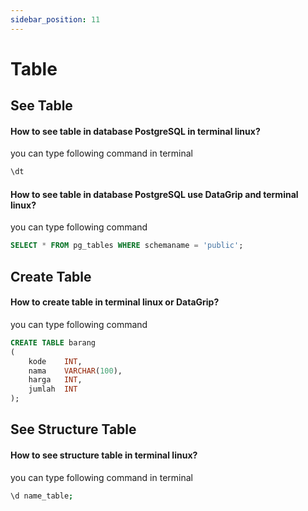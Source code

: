 ```yaml
---
sidebar_position: 11
---
```


# Table

## See Table

#### How to see table in database PostgreSQL in terminal linux?

you can type following command in terminal

```bash
\dt
```

#### How to see table in database PostgreSQL use DataGrip and terminal linux?

you can type following command

```sql
SELECT * FROM pg_tables WHERE schemaname = 'public';
```

## Create Table

#### How to create table in terminal linux or DataGrip?

you can type following command

```sql
CREATE TABLE barang
(
    kode    INT,
    nama    VARCHAR(100),
    harga   INT,
    jumlah  INT
);
```

## See Structure Table

#### How to see structure table in terminal linux?

you can type following command in terminal

```bash
\d name_table;
```
